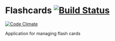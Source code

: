 # Flashcards [![Build Status](https://travis-ci.org/dima716/flashcards.svg)](https://travis-ci.org/dima716/flashcards)

[![Code Climate](https://codeclimate.com/github/dima716/flashcards/badges/gpa.svg)](https://codeclimate.com/github/dima716/flashcards)

Application for managing flash cards

